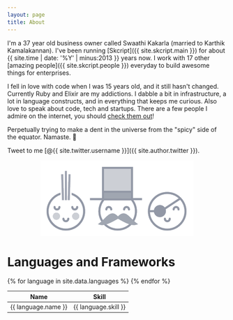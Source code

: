 ```yaml
---
layout: page
title: About
---
```


I'm a 37 year old business owner called Swaathi Kakarla (married to Karthik Kamalakannan). I've been running [Skcript]({{ site.skcript.main }}) for about {{ site.time | date: '%Y' | minus:2013 }} years now. I work with 17 other [amazing people]({{ site.skcript.people }}) everyday to build awesome things for enterprises.

I fell in love with code when I was 15 years old, and it still hasn't changed. Currently Ruby and Elixir are my addictions. I dabble a bit in infrastructure, a lot in language constructs, and in everything that keeps me curious. Also love to speak about code, tech and startups. There are a few people I admire on the internet, you should [check them out](/people)!

Perpetually trying to make a dent in the universe from the "spicy" side of the equator. Namaste. 🙏

Tweet to me [@{{ site.twitter.username }}]({{ site.author.twitter }}).

<!-- # Values
<dl>
  {% for lesson in site.data.lessons %}
    <dt>{{ lesson.attribute }}</dt>
    <dd>{{ lesson.value }}</dd>
  {% endfor %}
</dl> -->

<center>
  <img src="/public/smile.png" class="img" alt="smile" />
</center>

# Languages and Frameworks

<table>
  <thead>
    <th>Name</th>
    <th>Skill</th>
  </thead>
  <tbody>
    {% for language in site.data.languages %}
      <tr>
        <td>{{ language.name }}</td>
        <td>{{ language.skill }}</td>
      </tr>
    {% endfor %}
  </tbody>
</table>
